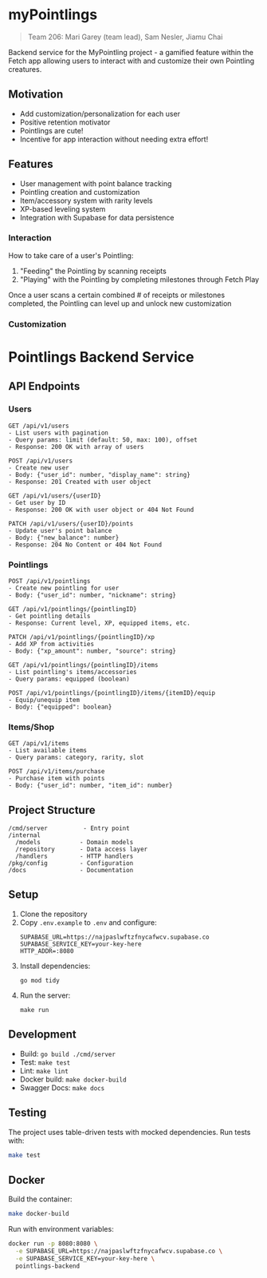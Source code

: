 # myPointlings

> Team 206: Mari Garey (team lead), Sam Nesler, Jiamu Chai

Backend service for the MyPointling project - a gamified feature within the Fetch app allowing users to interact with and customize their own Pointling creatures.

## Motivation

- Add customization/personalization for each user
- Positive retention motivator
- Pointlings are cute!
- Incentive for app interaction without needing extra effort!

## Features

- User management with point balance tracking
- Pointling creation and customization
- Item/accessory system with rarity levels
- XP-based leveling system
- Integration with Supabase for data persistence

### Interaction

How to take care of a user's Pointling:

1. "Feeding" the Pointling by scanning receipts
2. "Playing" with the Pointling by completing milestones through Fetch Play

Once a user scans a certain combined # of receipts or milestones completed, the Pointling can level up and unlock new customization

### Customization

# Pointlings Backend Service

## API Endpoints

### Users

```
GET /api/v1/users
- List users with pagination
- Query params: limit (default: 50, max: 100), offset
- Response: 200 OK with array of users

POST /api/v1/users
- Create new user
- Body: {"user_id": number, "display_name": string}
- Response: 201 Created with user object

GET /api/v1/users/{userID}
- Get user by ID
- Response: 200 OK with user object or 404 Not Found

PATCH /api/v1/users/{userID}/points
- Update user's point balance
- Body: {"new_balance": number}
- Response: 204 No Content or 404 Not Found
```

### Pointlings

```
POST /api/v1/pointlings
- Create new pointling for user
- Body: {"user_id": number, "nickname": string}

GET /api/v1/pointlings/{pointlingID}
- Get pointling details
- Response: Current level, XP, equipped items, etc.

PATCH /api/v1/pointlings/{pointlingID}/xp
- Add XP from activities
- Body: {"xp_amount": number, "source": string}

GET /api/v1/pointlings/{pointlingID}/items
- List pointling's items/accessories
- Query params: equipped (boolean)

POST /api/v1/pointlings/{pointlingID}/items/{itemID}/equip
- Equip/unequip item
- Body: {"equipped": boolean}
```

### Items/Shop

```
GET /api/v1/items
- List available items
- Query params: category, rarity, slot

POST /api/v1/items/purchase
- Purchase item with points
- Body: {"user_id": number, "item_id": number}
```

## Project Structure

```
/cmd/server          - Entry point
/internal
  /models           - Domain models
  /repository       - Data access layer
  /handlers         - HTTP handlers
/pkg/config         - Configuration
/docs               - Documentation
```

## Setup

1. Clone the repository
2. Copy `.env.example` to `.env` and configure:
   ```
   SUPABASE_URL=https://najpaslwftzfnycafwcv.supabase.co
   SUPABASE_SERVICE_KEY=your-key-here
   HTTP_ADDR=:8080
   ```
3. Install dependencies:
   ```
   go mod tidy
   ```
4. Run the server:
   ```
   make run
   ```

## Development

- Build: `go build ./cmd/server`
- Test: `make test`
- Lint: `make lint`
- Docker build: `make docker-build`
- Swagger Docs: `make docs`

## Testing

The project uses table-driven tests with mocked dependencies. Run tests with:

```bash
make test
```

## Docker

Build the container:

```bash
make docker-build
```

Run with environment variables:

```bash
docker run -p 8080:8080 \
  -e SUPABASE_URL=https://najpaslwftzfnycafwcv.supabase.co \
  -e SUPABASE_SERVICE_KEY=your-key-here \
  pointlings-backend
```
